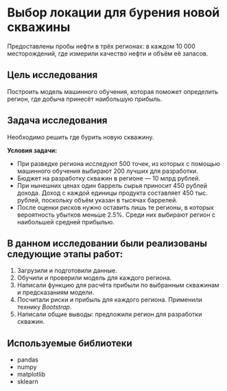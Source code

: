 # Выбор локации для бурения новой скважины

Предоставлены пробы нефти в трёх регионах: в каждом 10 000 месторождений, где измерили качество нефти и объём её запасов.

## Цель исследования

Построить модель машинного обучения, которая поможет определить регион, где добыча принесёт наибольшую прибыль. 

## Задача исследования

Необходимо решить где бурить новую скважину.

**Условия задачи:**

- При разведке региона исследуют 500 точек, из которых с помощью машинного обучения выбирают 200 лучших для разработки.
- Бюджет на разработку скважин в регионе — 10 млрд рублей.
- При нынешних ценах один баррель сырья приносит 450 рублей дохода. Доход с каждой единицы продукта составляет 450 тыс. рублей, поскольку объём указан в тысячах баррелей.
- После оценки рисков нужно оставить лишь те регионы, в которых вероятность убытков меньше 2.5%. Среди них выбирают регион с наибольшей средней прибылью.

## В данном исследовании были реализованы следующие этапы работ:

1. Загрузили и подготовили данные.
2. Обучили и проверили модель для каждого региона.
3. Написали функцию для расчёта прибыли по выбранным скважинам и предсказаниям модели.
4. Посчитали риски и прибыль для каждого региона. Применили технику *Bootstrap*.
5. Написали общие выводы: предложили регион для разработки скважин.

## Используемые библиотеки

- pandas
- numpy
- matplotlib
- sklearn
